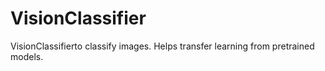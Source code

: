 # VisionClassifier
VisionClassifierto classify images. Helps transfer learning from pretrained models.
